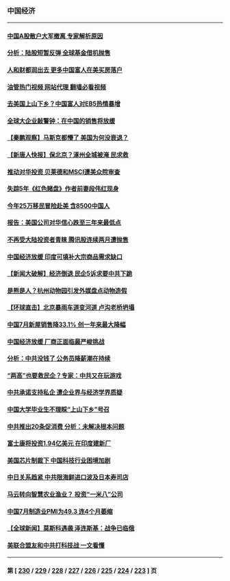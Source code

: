 ### 中国经济
---
#### [中国A股散户大军撤离 专家解析原因](../../pages/ncid283/n14047208.md?08032045) 
#### [分析：陆股短暂反弹 全球基金借机抛售](../../pages/ncid283/n14047171.md?08032045) 
#### [人和财都润出去 更多中国富人在美买房落户](../../pages/ncid283/n14046803.md?08032045) 
#### [油管热门视频 网站代理 翻墙必看视频](http://138.2.39.72:81/youtube.html?epic-marker?08032045)
#### [去美国上山下乡？中国富人对EB5热情暴增](../../pages/ncid283/n14046750.md?08032045) 
#### [全球大企业敲警钟：在中国的销售将放缓](../../pages/ncid283/n14046449.md?08032045) 
#### [【秦鹏观察】马斯克都懵了 美国为何没衰退？](../../pages/ncid283/n14046109.md?08032045) 
#### [【新唐人快报】保北京？涿州全城被淹 民求救](../../pages/ncid283/n14046016.md?08032045) 
#### [推动对华投资 贝莱德和MSCI遭美众院审查](../../pages/ncid283/n14046038.md?08032045) 
#### [失踪5年《红色赌盘》作者前妻段伟红现身](../../pages/ncid283/n14045971.md?08032045) 
#### [今年25万移民冒险赴美 含8500中国人](../../pages/ncid283/n14045955.md?08032045) 
#### [报告：美国公司对华信心跌至三年来最低点](../../pages/ncid283/n14046008.md?08032045) 
#### [不再受大陆投资者青睐 腾讯股连续两月遭抛售](../../pages/ncid283/n14046009.md?08032045) 
#### [中国经济放缓 印度可填补大宗商品需求缺口](../../pages/ncid283/n14045979.md?08032045) 
#### [【新闻大破解】经济倒退 民企5诉求要中共下跪](../../pages/ncid283/n14045587.md?08032045) 
#### [是熊是人？杭州动物园引发外媒盘点动物造假](../../pages/ncid283/n14045904.md?08032045) 
#### [【环球直击】北京暴雨车道变河道 卢沟老桥坍塌](../../pages/ncid283/n14045364.md?08032045) 
#### [中国7月新屋销售降33.1% 创一年来最大降幅](../../pages/ncid283/n14045702.md?08032045) 
#### [中国经济放缓 厂商正面临最严峻挑战](../../pages/ncid283/n14045628.md?08032045) 
#### [分析：中共没钱了 公务员降薪潮在持续](../../pages/ncid283/n14045386.md?08032045) 
#### [“两高”也要救民企？专家：中共又在玩游戏](../../pages/ncid283/n14045532.md?08032045) 
#### [中共承诺支持私企 遭企业界与经济学界质疑](../../pages/ncid283/n14045352.md?08032045) 
#### [中国大学毕业生不理睬“上山下乡”号召](../../pages/ncid283/n14044862.md?08032045) 
#### [中共推出20条促消费 分析：未解决根本问题](../../pages/ncid283/n14045089.md?08032045) 
#### [富士康将投资1.94亿美元 在印度建新厂](../../pages/ncid283/n14045322.md?08032045) 
#### [美国芯片制裁下 中国科技行业困境加剧](../../pages/ncid283/n14045306.md?08032045) 
#### [中日关系趋紧 中共限海鲜进口波及日本寿司店](../../pages/ncid283/n14045275.md?08032045) 
#### [马云转向智慧农业渔业？ 投资“一米八”公司](../../pages/ncid283/n14045082.md?08032045) 
#### [中国7月制造业PMI为49.3 连4个月萎缩](../../pages/ncid283/n14045051.md?08032045) 
#### [【全球新闻】莫斯科遇袭 泽连斯基：战争已临俄](../../pages/ncid283/n14045038.md?08032045) 
#### [美联合盟友和中共打科技战 一文看懂](../../pages/ncid283/n14041956.md?08032045) 

---
#### 第 [ [230](./230.md?08032045) / [229](./229.md?08032045) / [228](./228.md?08032045) / [227](./227.md?08032045) / [226](./226.md?08032045) / [225](./225.md?08032045) / [224](./224.md?08032045) / [223](./223.md?08032045) ] 页
